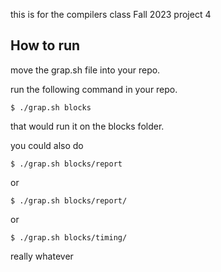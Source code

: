 

this is for the compilers class Fall 2023 project 4

## How to run

move the grap.sh file into your repo.

run the following command in your repo.

`$ ./grap.sh blocks`

that would run it on the blocks folder.

you could also do

`$ ./grap.sh blocks/report`

or

`$ ./grap.sh blocks/report/`

or

`$ ./grap.sh blocks/timing/`

really whatever
